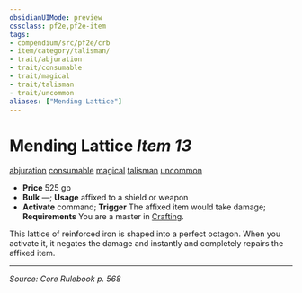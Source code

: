 ```yaml
---
obsidianUIMode: preview
cssclass: pf2e,pf2e-item
tags:
- compendium/src/pf2e/crb
- item/category/talisman/
- trait/abjuration
- trait/consumable
- trait/magical
- trait/talisman
- trait/uncommon
aliases: ["Mending Lattice"]
---
```

# Mending Lattice *Item 13*  
[abjuration](abjuration.md "Abjuration School Trait")  [consumable](consumable.md "Consumable Item Trait")  [magical](magical.md "Magical Item Trait")  [talisman](talisman.md "Talisman Item Trait")  [uncommon](uncommon.md "Uncommon Rarity Trait")  

- **Price** 525 gp
- **Bulk** —; **Usage** affixed to a shield or weapon
- **Activate** command; **Trigger** The affixed item would take damage; **Requirements** You are a master in [Crafting](skills.md#Crafting).

This lattice of reinforced iron is shaped into a perfect octagon. When you activate it, it negates the damage and instantly and completely repairs the affixed item.


---
*Source: Core Rulebook p. 568*